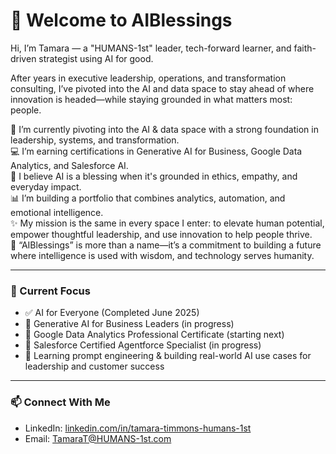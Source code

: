 # 👋 Welcome to AIBlessings

Hi, I’m Tamara — a "HUMANS-1st" leader, tech-forward learner, and faith-driven strategist using AI for good.

After years in executive leadership, operations, and transformation consulting, I’ve pivoted into the AI and data space to stay ahead of where innovation is headed—while staying grounded in what matters most: people.

🌱 I’m currently pivoting into the AI & data space with a strong foundation in leadership, systems, and transformation.  
💻 I’m earning certifications in Generative AI for Business, Google Data Analytics, and Salesforce AI.  
🧠 I believe AI is a blessing when it's grounded in ethics, empathy, and everyday impact.  
📊 I’m building a portfolio that combines analytics, automation, and emotional intelligence.  
✨ My mission is the same in every space I enter: to elevate human potential, empower thoughtful leadership, and use innovation to help people thrive.  
🙏 “AIBlessings” is more than a name—it’s a commitment to building a future where intelligence is used with wisdom, and technology serves humanity.

---

### 🔧 Current Focus
- ✅ AI for Everyone (Completed June 2025)
- 🔄 Generative AI for Business Leaders (in progress)
- 🎯 Google Data Analytics Professional Certificate (starting next)
- 🔄 Salesforce Certified Agentforce Specialist (in progress)
- 🌱 Learning prompt engineering & building real-world AI use cases for leadership and customer success

---

### 📫 Connect With Me
- LinkedIn: [linkedin.com/in/tamara-timmons-humans-1st](https://www.linkedin.com/in/tamara-timmons-humans-1st/)
- Email: TamaraT@HUMANS-1st.com
